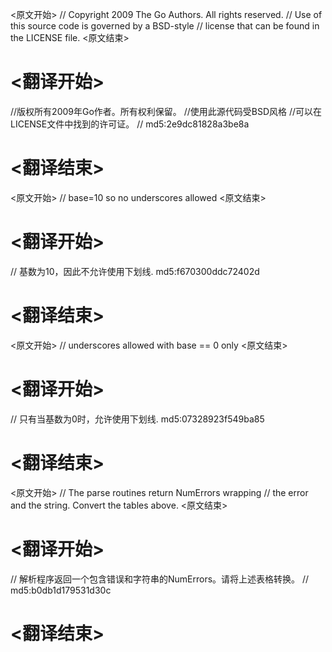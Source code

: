 
<原文开始>
// Copyright 2009 The Go Authors. All rights reserved.
// Use of this source code is governed by a BSD-style
// license that can be found in the LICENSE file.
<原文结束>

# <翻译开始>
//版权所有2009年Go作者。所有权利保留。
//使用此源代码受BSD风格
//可以在LICENSE文件中找到的许可证。
// md5:2e9dc81828a3be8a
# <翻译结束>


<原文开始>
// base=10 so no underscores allowed
<原文结束>

# <翻译开始>
// 基数为10，因此不允许使用下划线. md5:f670300ddc72402d
# <翻译结束>


<原文开始>
// underscores allowed with base == 0 only
<原文结束>

# <翻译开始>
// 只有当基数为0时，允许使用下划线. md5:07328923f549ba85
# <翻译结束>


<原文开始>
	// The parse routines return NumErrors wrapping
	// the error and the string. Convert the tables above.
<原文结束>

# <翻译开始>
// 解析程序返回一个包含错误和字符串的NumErrors。请将上述表格转换。
// md5:b0db1d179531d30c
# <翻译结束>

